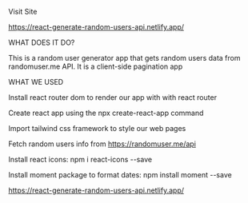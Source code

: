 Visit Site

https://react-generate-random-users-api.netlify.app/

WHAT DOES IT DO?

This is a random user generator app that gets random users data from randomuser.me API. It is a  client-side pagination app

WHAT WE USED

Install react router dom to render our app with with react router

Create react app using the npx create-react-app command

Import tailwind css framework to style our web pages

Fetch random users info from https://randomuser.me/api

Install react icons: npm i react-icons --save

Install moment package to format dates: npm install moment --save

https://react-generate-random-users-api.netlify.app/